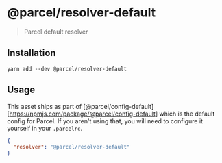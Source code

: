 # @parcel/resolver-default

> Parcel default resolver

## Installation

```
yarn add --dev @parcel/resolver-default
```

## Usage

This asset ships as part of [@parcel/config-default][https://npmjs.com/package/@parcel/config-default]
which is the default config for Parcel. If you aren't using that, you will need
to configure it yourself in your `.parcelrc`.

```json
{
  "resolver": "@parcel/resolver-default"
}
```
